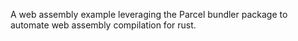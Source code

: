 A web assembly example leveraging the Parcel bundler package to automate web assembly compilation for rust.